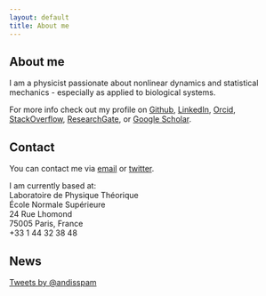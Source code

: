 ```yaml
---
layout: default
title: About me
---
```


About me
--------

I am a physicist passionate about nonlinear dynamics and statistical mechanics - especially as applied to biological systems.

For more info check out my profile on [Github](https://github.com/andim), [LinkedIn](https://www.linkedin.com/pub/andreas-mayer/83/49a/a37), [Orcid](http://orcid.org/0000-0002-6643-7622), [StackOverflow](http://stackoverflow.com/users/3223145/andi), [ResearchGate](https://www.researchgate.net/profile/Andreas_Mayer8), or [Google Scholar](http://scholar.google.de/citations?user=BKGAixAAAAAJ).

Contact
-------

You can contact me via [email](mailto:andisspam@gmail.com) or [twitter](http://twitter.com/andisspam).

I am currently based at:   
Laboratoire de Physique Théorique   
École Normale Supérieure   
24 Rue Lhomond   
75005 Paris, France  
+33 1 44 32 38 48  

News
----

<a class="twitter-timeline"
    href="https://twitter.com/andisspam"
    data-screen-name="andisspam"
    data-widget-id="477144629087703040">
Tweets by @andisspam</a>

<script>!function(d,s,id){var js,fjs=d.getElementsByTagName(s)[0],p=/^http:/.test(d.location)?'http':'https';if(!d.getElementById(id)){js=d.createElement(s);js.id=id;js.src=p+"://platform.twitter.com/widgets.js";fjs.parentNode.insertBefore(js,fjs);}}(document,"script","twitter-wjs");</script>
